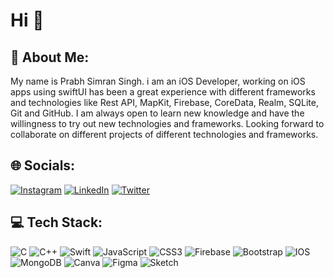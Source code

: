 # Hi 👋
## 💫 About Me:
My name is Prabh Simran Singh. i am an iOS Developer, working on iOS apps using swiftUI has been a great experience with different frameworks and technologies like Rest API, MapKit, Firebase, CoreData, Realm, SQLite, Git and GitHub. I am always open to learn new knowledge and have the willingness to try out new technologies and frameworks. Looking forward to collaborate on different projects of different technologies and frameworks.

## 🌐 Socials:
[![Instagram](https://img.shields.io/badge/Instagram-%23E4405F.svg?logo=Instagram&logoColor=white)](https://instagram.com/imprabhsimran) [![LinkedIn](https://img.shields.io/badge/LinkedIn-%230077B5.svg?logo=linkedin&logoColor=white)](https://linkedin.com/in/imprabhsimran/) [![Twitter](https://img.shields.io/badge/Twitter-%231DA1F2.svg?logo=Twitter&logoColor=white)](https://twitter.com/imprabhsimran) 

## 💻 Tech Stack:
![C](https://img.shields.io/badge/c-%2300599C.svg?style=flat&logo=c&logoColor=white) ![C++](https://img.shields.io/badge/c++-%2300599C.svg?style=flat&logo=c%2B%2B&logoColor=white) ![Swift](https://img.shields.io/badge/swift-F54A2A?style=flat&logo=swift&logoColor=white) ![JavaScript](https://img.shields.io/badge/javascript-%23323330.svg?style=flat&logo=javascript&logoColor=%23F7DF1E) ![CSS3](https://img.shields.io/badge/css3-%231572B6.svg?style=flat&logo=css3&logoColor=white) ![Firebase](https://img.shields.io/badge/firebase-%23039BE5.svg?style=flat&logo=firebase) ![Bootstrap](https://img.shields.io/badge/bootstrap-%23563D7C.svg?style=flat&logo=bootstrap&logoColor=white) ![IOS](https://img.shields.io/badge/IOS-%2320232a.svg?style=flat&logo=apple&logoColor=white) ![MongoDB](https://img.shields.io/badge/MongoDB-%234ea94b.svg?style=flat&logo=mongodb&logoColor=white) ![Canva](https://img.shields.io/badge/Canva-%2300C4CC.svg?style=flat&logo=Canva&logoColor=white) 	![Figma](https://img.shields.io/badge/figma-%23F24E1E.svg?style=flat&logo=figma&logoColor=white) ![Sketch](https://img.shields.io/badge/Sketch-FFB387?style=flat&logo=sketch&logoColor=black)


<!-- Proudly created with GPRM ( https://gprm.itsvg.in ) -->
<!---
imprabhsimran/imprabhsimran is a ✨ special ✨ repository because its `README.md` (this file) appears on your GitHub profile.
You can click the Preview link to take a look at your changes.
--->
